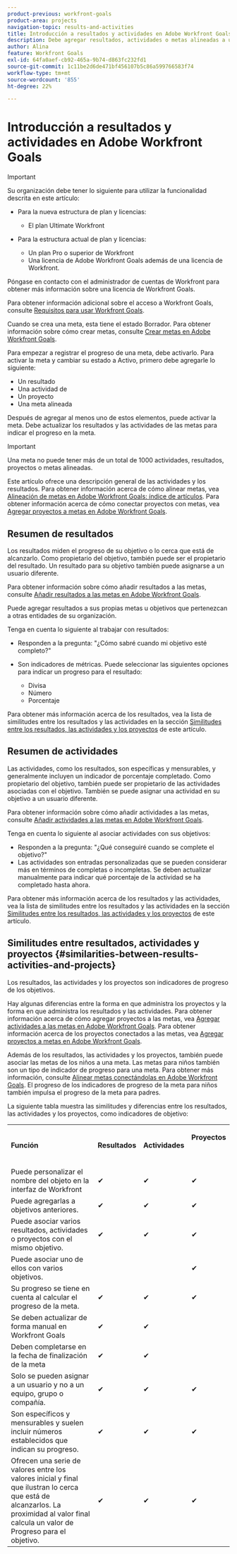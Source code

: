 ```yaml
---
product-previous: workfront-goals
product-area: projects
navigation-topic: results-and-activities
title: Introducción a resultados y actividades en Adobe Workfront Goals
description: Debe agregar resultados, actividades o metas alineadas a una meta para poder activarla. Esto actualiza el estado de la meta de Borrador a Activo y comienza a registrar el progreso de la meta.
author: Alina
feature: Workfront Goals
exl-id: 64fa0aef-cb92-465a-9b74-d863fc232fd1
source-git-commit: 1c11be2d6de471bf456107b5c86a599766583f74
workflow-type: tm+mt
source-wordcount: '855'
ht-degree: 22%

---
```


# Introducción a resultados y actividades en Adobe Workfront Goals

>[!IMPORTANT]
>
>Su organización debe tener lo siguiente para utilizar la funcionalidad descrita en este artículo:
>
>* Para la nueva estructura de plan y licencias:
>
>   * El plan Ultimate Workfront
>    
>* Para la estructura actual de plan y licencias:
>
>   * Un plan Pro o superior de Workfront
>   * Una licencia de Adobe Workfront Goals además de una licencia de Workfront.
>
>Póngase en contacto con el administrador de cuentas de Workfront para obtener más información sobre una licencia de Workfront Goals.
> 
>Para obtener información adicional sobre el acceso a Workfront Goals, consulte [Requisitos para usar Workfront Goals](/help/quicksilver/workfront-goals/goal-management/access-needed-for-wf-goals.md).

Cuando se crea una meta, esta tiene el estado Borrador. Para obtener información sobre cómo crear metas, consulte [Crear metas en Adobe Workfront Goals](../../workfront-goals/goal-management/create-goals.md).

Para empezar a registrar el progreso de una meta, debe activarlo. Para activar la meta y cambiar su estado a Activo, primero debe agregarle lo siguiente:

* Un resultado
* Una actividad de
* Un proyecto
* Una meta alineada

Después de agregar al menos uno de estos elementos, puede activar la meta. Debe actualizar los resultados y las actividades de las metas para indicar el progreso en la meta.


>[!IMPORTANT]
>
> Una meta no puede tener más de un total de 1000 actividades, resultados, proyectos o metas alineadas.</span>

Este artículo ofrece una descripción general de las actividades y los resultados. Para obtener información acerca de cómo alinear metas, vea [Alineación de metas en Adobe Workfront Goals: índice de artículos](../../workfront-goals/goal-alignment/goal-alignment.md). Para obtener información acerca de cómo conectar proyectos con metas, vea [Agregar proyectos a metas en Adobe Workfront Goals](../results-and-activities/connect-projects-to-goals-overview.md).

## Resumen de resultados

<!--
<p> This will have additional types in the future - add another section for types?)</p>
-->

Los resultados miden el progreso de su objetivo o lo cerca que está de alcanzarlo. Como propietario del objetivo, también puede ser el propietario del resultado. Un resultado para su objetivo también puede asignarse a un usuario diferente.

Para obtener información sobre cómo añadir resultados a las metas, consulte [Añadir resultados a las metas en Adobe Workfront Goals](../../workfront-goals/results-and-activities/add-results-to-goals.md).

Puede agregar resultados a sus propias metas u objetivos que pertenezcan a otras entidades de su organización.

Tenga en cuenta lo siguiente al trabajar con resultados:

* Responden a la pregunta: &quot;¿Cómo sabré cuando mi objetivo esté completo?&quot;
* Son indicadores de métricas. Puede seleccionar las siguientes opciones para indicar un progreso para el resultado:

   * Divisa
   * Número
   * Porcentaje

Para obtener más información acerca de los resultados, vea la lista de similitudes entre los resultados y las actividades en la sección [Similitudes entre los resultados, las actividades y los proyectos](#similarities-between-results-activities-and-projects) de este artículo.

## Resumen de actividades

<!--
This will have additional types in the future - add another section for types?
-->

Las actividades, como los resultados, son específicas y mensurables, y generalmente incluyen un indicador de porcentaje completado. Como propietario del objetivo, también puede ser propietario de las actividades asociadas con el objetivo. También se puede asignar una actividad en su objetivo a un usuario diferente.

Para obtener información sobre cómo añadir actividades a las metas, consulte [Añadir actividades a las metas en Adobe Workfront Goals](../../workfront-goals/results-and-activities/add-activities-to-goals.md).

Tenga en cuenta lo siguiente al asociar actividades con sus objetivos:

* Responden a la pregunta: &quot;¿Qué conseguiré cuando se complete el objetivo?&quot;
* Las actividades son entradas personalizadas que se pueden considerar más en términos de completas o incompletas. Se deben actualizar manualmente para indicar qué porcentaje de la actividad se ha completado hasta ahora.

<!--
* You can associate the following activities with goals:

  <table style="table-layout:auto"> 
   <col> 
   <col> 
   <tbody> 
    <tr> 
     <td role="rowheader">Manual progress bar </td> 
     <td> <p>Custom entries that can be thought of more in terms of complete or incomplete. They must be manually updated.</p> </td> 
    </tr> 
    <tr> 
     <td role="rowheader"><p>Project</p></td> 
     <td> <p>Existing projects that you have at least permissions to View and are not in a status of Dead. They are updated automatically, based on the progress of their work items. </p> <p>The projects must exist before associating them with the goal. You can associate a project with multiple goals. For information about adding projects to goals, see <a href="../../workfront-goals/results-and-activities/connect-projects-to-goals-overview.md" class="MCXref xref">Add projects to goals in Adobe Workfront Goals</a>.</p>
     <p><span class="preview">In the Preview environment, projects are separate progress indicators, independent from activities. Adding projects to a goal in the Preview environment is different from adding activities. For more information, see <a href="../../workfront-goals/results-and-activities/connect-projects-to-goals-overview.md" class="MCXref xref">Add projects to goals in Adobe Workfront Goals</a>.</span></p>
      </td> 
    </tr> 
   </tbody> 
  </table>
-->
<!--drafted for goal redesign: For THE PRODUCTION RELEASE: remove the projects in this article altogether.-->

Para obtener más información acerca de los resultados y las actividades, vea la lista de similitudes entre los resultados y las actividades en la sección [Similitudes entre los resultados, las actividades y los proyectos](#similarities-between-results-activities-and-projects) de este artículo.

## Similitudes entre resultados, actividades y proyectos {#similarities-between-results-activities-and-projects}

Los resultados, las actividades y los proyectos son indicadores de progreso de los objetivos.

Hay algunas diferencias entre la forma en que administra los proyectos y la forma en que administra los resultados y las actividades. Para obtener información acerca de cómo agregar proyectos a las metas, vea [Agregar actividades a las metas en Adobe Workfront Goals](../../workfront-goals/results-and-activities/add-activities-to-goals.md). Para obtener información acerca de los proyectos conectados a las metas, vea [Agregar proyectos a metas en Adobe Workfront Goals](../../workfront-goals/results-and-activities/connect-projects-to-goals-overview.md).

Además de los resultados, las actividades y los proyectos, también puede asociar las metas de los niños a una meta. Las metas para niños también son un tipo de indicador de progreso para una meta. Para obtener más información, consulte [Alinear metas conectándolas en Adobe Workfront Goals](../goal-alignment/align-goals-by-connecting-them.md). El progreso de los indicadores de progreso de la meta para niños también impulsa el progreso de la meta para padres.

La siguiente tabla muestra las similitudes y diferencias entre los resultados, las actividades y los proyectos, como indicadores de objetivo:

<table style="table-layout:auto"> 
 <col> 
 <col> 
 <col> 
 <col> 
 <tbody> 
  <tr> 
   <td><b><p>Función</p></b></td> 
   <td><b><p>Resultados</p></b></td> 
   <td><b><p>Actividades</p></b></td> 
   <td> <p><strong>Proyectos</strong> </p> <p> </p> </td> 
  </tr> 
  <tr> 
   <td><span style="font-weight: normal;">Puede personalizar el nombre del objeto en la interfaz de Workfront</span> </td> 
   <td>✔</td> 
   <td>✔</td> 
   <td>✔</td> 
  </tr> 
  <tr> 
   <td>Puede agregarlas a objetivos anteriores.</td> 
   <td>✔</td> 
   <td>✔</td> 
   <td>✔</td> 
  </tr> 
  <tr> 
   <td>Puede asociar varios resultados, actividades o proyectos con el mismo objetivo. </td> 
   <td>✔</td> 
   <td>✔</td> 
   <td>✔</td> 
  </tr> 
  <tr> 
   <td>Puede asociar uno de ellos con varios objetivos.</td> 
   <td> </td> 
   <td> </td> 
   <td>✔</td> 
  </tr> 
  <tr> 
   <td>Su progreso se tiene en cuenta al calcular el progreso de la meta. </td> 
   <td>✔</td> 
   <td>✔</td> 
   <td>✔</td> 
  </tr> 
  <tr> 
   <td>Se deben actualizar de forma manual en Workfront Goals</td> 
   <td>✔</td> 
   <td>✔</td> 
   <td> </td> 
  </tr> 
  <tr> 
   <td>Deben completarse en la fecha de finalización de la meta</td> 
   <td>✔</td> 
   <td>✔</td> 
   <td> </td> 
  </tr> 
  <tr> 
   <td>Solo se pueden asignar a un usuario y no a un equipo, grupo o compañía. </td> 
   <td>✔</td> 
   <td>✔</td> 
   <td>✔</td> 
  </tr> 
  <tr> 
   <td>Son específicos y mensurables y suelen incluir números establecidos que indican su progreso. </td> 
   <td>✔</td> 
   <td>✔</td> 
   <td>✔</td> 
  </tr> 
  <tr> 
   <td>Ofrecen una serie de valores entre los valores inicial y final que ilustran lo cerca que está de alcanzarlos. La proximidad al valor final calcula un valor de Progreso para el objetivo. </td> 
   <td>✔</td> 
   <td>✔</td> 
   <td>✔</td> 
  </tr> 
 </tbody> 
</table>
